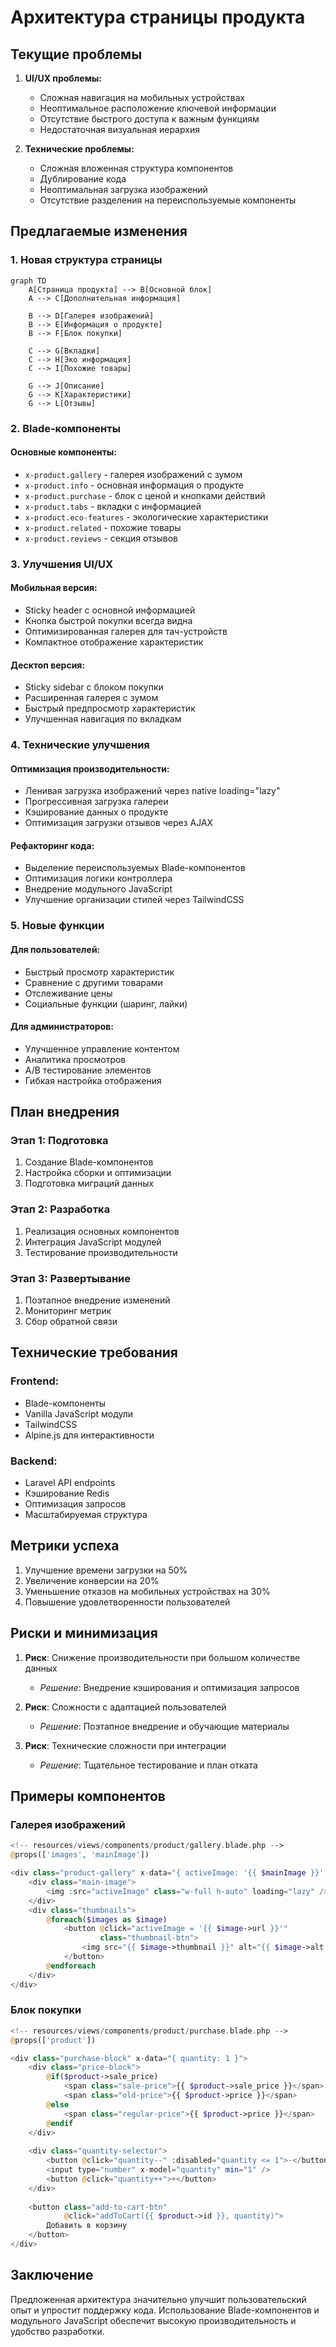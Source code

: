 # Архитектура страницы продукта

## Текущие проблемы

1. **UI/UX проблемы:**
   - Сложная навигация на мобильных устройствах
   - Неоптимальное расположение ключевой информации
   - Отсутствие быстрого доступа к важным функциям
   - Недостаточная визуальная иерархия

2. **Технические проблемы:**
   - Сложная вложенная структура компонентов
   - Дублирование кода
   - Неоптимальная загрузка изображений
   - Отсутствие разделения на переиспользуемые компоненты

## Предлагаемые изменения

### 1. Новая структура страницы

```mermaid
graph TD
    A[Страница продукта] --> B[Основной блок]
    A --> C[Дополнительная информация]
    
    B --> D[Галерея изображений]
    B --> E[Информация о продукте]
    B --> F[Блок покупки]
    
    C --> G[Вкладки]
    C --> H[Эко информация]
    C --> I[Похожие товары]
    
    G --> J[Описание]
    G --> K[Характеристики]
    G --> L[Отзывы]
```

### 2. Blade-компоненты

#### Основные компоненты:
- `x-product.gallery` - галерея изображений с зумом
- `x-product.info` - основная информация о продукте
- `x-product.purchase` - блок с ценой и кнопками действий
- `x-product.tabs` - вкладки с информацией
- `x-product.eco-features` - экологические характеристики
- `x-product.related` - похожие товары
- `x-product.reviews` - секция отзывов

### 3. Улучшения UI/UX

#### Мобильная версия:
- Sticky header с основной информацией
- Кнопка быстрой покупки всегда видна
- Оптимизированная галерея для тач-устройств
- Компактное отображение характеристик

#### Десктоп версия:
- Sticky sidebar с блоком покупки
- Расширенная галерея с зумом
- Быстрый предпросмотр характеристик
- Улучшенная навигация по вкладкам

### 4. Технические улучшения

#### Оптимизация производительности:
- Ленивая загрузка изображений через native loading="lazy"
- Прогрессивная загрузка галереи
- Кэширование данных о продукте
- Оптимизация загрузки отзывов через AJAX

#### Рефакторинг кода:
- Выделение переиспользуемых Blade-компонентов
- Оптимизация логики контроллера
- Внедрение модульного JavaScript
- Улучшение организации стилей через TailwindCSS

### 5. Новые функции

#### Для пользователей:
- Быстрый просмотр характеристик
- Сравнение с другими товарами
- Отслеживание цены
- Социальные функции (шаринг, лайки)

#### Для администраторов:
- Улучшенное управление контентом
- Аналитика просмотров
- A/B тестирование элементов
- Гибкая настройка отображения

## План внедрения

### Этап 1: Подготовка
1. Создание Blade-компонентов
2. Настройка сборки и оптимизации
3. Подготовка миграций данных

### Этап 2: Разработка
1. Реализация основных компонентов
2. Интеграция JavaScript модулей
3. Тестирование производительности

### Этап 3: Развертывание
1. Поэтапное внедрение изменений
2. Мониторинг метрик
3. Сбор обратной связи

## Технические требования

### Frontend:
- Blade-компоненты
- Vanilla JavaScript модули
- TailwindCSS
- Alpine.js для интерактивности

### Backend:
- Laravel API endpoints
- Кэширование Redis
- Оптимизация запросов
- Масштабируемая структура

## Метрики успеха

1. Улучшение времени загрузки на 50%
2. Увеличение конверсии на 20%
3. Уменьшение отказов на мобильных устройствах на 30%
4. Повышение удовлетворенности пользователей

## Риски и минимизация

1. **Риск**: Снижение производительности при большом количестве данных
   - *Решение*: Внедрение кэширования и оптимизация запросов

2. **Риск**: Сложности с адаптацией пользователей
   - *Решение*: Поэтапное внедрение и обучающие материалы

3. **Риск**: Технические сложности при интеграции
   - *Решение*: Тщательное тестирование и план отката

## Примеры компонентов

### Галерея изображений
```php
<!-- resources/views/components/product/gallery.blade.php -->
@props(['images', 'mainImage'])

<div class="product-gallery" x-data="{ activeImage: '{{ $mainImage }}' }">
    <div class="main-image">
        <img :src="activeImage" class="w-full h-auto" loading="lazy" />
    </div>
    <div class="thumbnails">
        @foreach($images as $image)
            <button @click="activeImage = '{{ $image->url }}'" 
                    class="thumbnail-btn">
                <img src="{{ $image->thumbnail }}" alt="{{ $image->alt }}" />
            </button>
        @endforeach
    </div>
</div>
```

### Блок покупки
```php
<!-- resources/views/components/product/purchase.blade.php -->
@props(['product'])

<div class="purchase-block" x-data="{ quantity: 1 }">
    <div class="price-block">
        @if($product->sale_price)
            <span class="sale-price">{{ $product->sale_price }}</span>
            <span class="old-price">{{ $product->price }}</span>
        @else
            <span class="regular-price">{{ $product->price }}</span>
        @endif
    </div>
    
    <div class="quantity-selector">
        <button @click="quantity--" :disabled="quantity <= 1">-</button>
        <input type="number" x-model="quantity" min="1" />
        <button @click="quantity++">+</button>
    </div>
    
    <button class="add-to-cart-btn" 
            @click="addToCart({{ $product->id }}, quantity)">
        Добавить в корзину
    </button>
</div>
```

## Заключение

Предложенная архитектура значительно улучшит пользовательский опыт и упростит поддержку кода. Использование Blade-компонентов и модульного JavaScript обеспечит высокую производительность и удобство разработки.